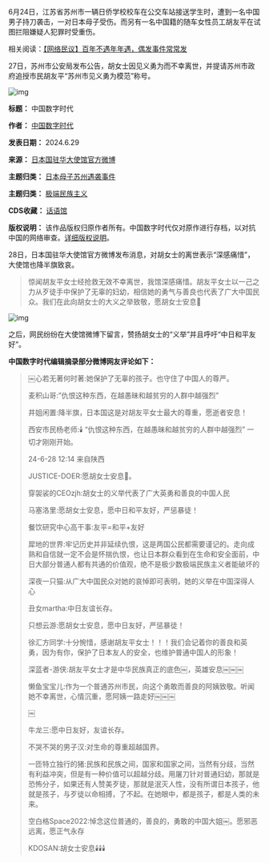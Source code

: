 6月24日，江苏省苏州市一辆日侨学校校车在公交车站接送学生时，遭到一名中国男子持刀袭击，一对日本母子受伤。而另有一名中国籍的随车女性员工胡友平在试图拦阻嫌疑人犯罪时受重伤。


相关阅读：[【网络民议】百年不遇年年遇，偶发事件常常发](https://chinadigitaltimes.net/chinese/709250.html "【网络民议】百年不遇年年遇，偶发事件常常发")


27日，苏州市公安局发布公告，胡女士因见义勇为而不幸离世，并提请苏州市政府追授市民胡友平“苏州市见义勇为模范”称号。


![img](https://chinadigitaltimes.net/chinese/files/2024/06/公 示-苏州市公安局-gonganju.suzhou.gov_.cn_.png)




**标题：** 中国数字时代  

**作者：** [中国数字时代](https://chinadigitaltimes.net/space/中国数字时代)  

**发表日期：** 2024.6.29  

**来源：** [日本国驻华大使馆官方微博](https://web.archive.org/web/https://weibo.com/1938487875/5050180736648583)  

**主题归类：** [日本母子苏州遇袭事件](https://chinadigitaltimes.net/space/日本母子苏州遇袭事件)  

**主题归类：** [极端民族主义](https://chinadigitaltimes.net/space/极端民族主义)  

**CDS收藏：** [话语馆](https://chinadigitaltimes.net/space/%E8%AF%9D%E8%AF%AD%E9%A6%86)  

**版权说明：** 该作品版权归原作者所有。中国数字时代仅对原作进行存档，以对抗中国的网络审查。[详细版权说明](https://chinadigitaltimes.net/chinese/copyright)。


28日，日本国驻华大使馆官方微博发布消息，对胡女士的离世表示“深感痛惜”，大使馆也降半旗致哀。



> 惊闻胡友平女士经抢救无效不幸离世，我馆深感痛惜。胡友平女士以一己之力从歹徒手中保护了无辜的妇幼，相信她的勇气与善良也代表了广大中国民众。我们在此向胡女士的大义之举致敬，愿胡女士安息🙏


![img](https://chinadigitaltimes.net/chinese/files/2024/06/惊闻胡友平女士经抢救.-@日本国驻华大使馆的微博-微博-weibo.com_.png)


之后，网民纷纷在大使馆微博下留言，赞扬胡女士的“义举”并且呼吁“中日和平友好”。


**中国数字时代编辑摘录部分微博网友评论如下：** 



> ￼心若无著何时著:她保护了无辜的孩子。也守住了中国人的尊严。
> 
> 
> 麦积山哥:”仇恨这种东西，在越愚昧和越贫穷的人群中越强烈”
> 
> 
> 井姐闲置:降半旗，日本国这是对胡友平女士最大的尊重，愿逝者安息！
> 
> 
> 西安市民杨老师:🕯️ “仇恨这种东西，在越愚昧和越贫穷的人群中越强烈” 一切才刚刚开始。  
> 
> 24-6-28 12:14 来自陕西
> 
> 
> JUSTICE-DOER:愿胡女士安息🌼。
> 
> 
> 穿袈裟的CEOzjh:胡女士的义举代表了广大英勇和善良的中国人民
> 
> 
> 马塞洛里:愿胡女士安息，愿中日和平友好，严惩暴徒！
> 
> 
> 餐饮研究中心高干事:友平=和平+友好
> 
> 
> 犀地的世界:牢记历史并非延续仇恨，这是两国公民都需要谨记的。走向成熟和自信就一定不会是怀揣仇恨，也让日本群众看到在生命和安全面前，中日大部分普通人都有共通的价值观，绝不是极少数极端民族主义者能破坏的
> 
> 
> 深夜一只猫:从广大中国民众对她的哀悼即可表明，她的义举在中国深得人心
> 
> 
> 丑女martha:中日友谊长存。
> 
> 
> 只想云游:愿胡女士安息，愿中日友好，严惩暴徒！
> 
> 
> 徐汇方同学:十分惋惜，感谢胡友平女士！！！我们会记着你的善良和英勇，因为有你，保护了日本友人的安全，也维护普通中国人的形象！
> 
> 
> 深蓝者-游侠:胡友平女士才是中华民族真正的底色￼，英雄安息￼￼￼
> 
> 
> 懒鱼宝宝儿:作为一个普通苏州市民，向这个勇敢而善良的阿姨致敬。听闻她不幸离世，心情沉重，愿阿姨一路走好￼￼￼  
> 
> ￼  
> 
> 牛龙三:愿中日友好，友谊长存。
> 
> 
> 不哭不哭的男子汉:对生命的尊重超越国界。
> 
> 
> 一匝特立独行的猪:民族和民族之间，国家和国家之间，当然有分歧，当然有利益冲突，但是有一种价值可以超越分歧。用屠刀针对普通妇幼，那就是恐怖分子，如果还有人赞美歹徒，那就是泯灭人性，没有所谓日本孩子，他就是孩子，与歹徒以命相搏，了不起。在她眼中，都是孩子，都是人类的未来。
> 
> 
> 空白格Space2022:悼念这位普通的，善良的，勇敢的中国大姐￼。愿邪恶远离，愿正气永存
> 
> 
> KDOSAN:胡女士安息🕯️🕯️🕯️

